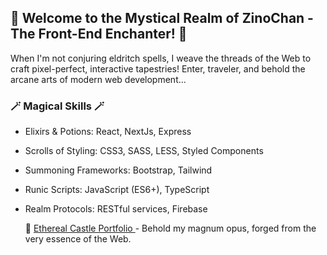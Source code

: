 ## 🔮 Welcome to the Mystical Realm of ZinoChan - The Front-End Enchanter! 🔮

When I'm not conjuring eldritch spells, I weave the threads of the Web to craft pixel-perfect, interactive tapestries! Enter, traveler, and behold the arcane arts of modern web development...

### 🪄 Magical Skills 🪄

- Elixirs & Potions: React, NextJs, Express
- Scrolls of Styling: CSS3, SASS, LESS, Styled Components
- Summoning Frameworks: Bootstrap, Tailwind
- Runic Scripts: JavaScript (ES6+), TypeScript
- Realm Protocols: RESTful services, Firebase

  🏰 [Ethereal Castle Portfolio ](https://gosuto.vercel.app/) - Behold my magnum opus, forged from the very essence of the Web.
